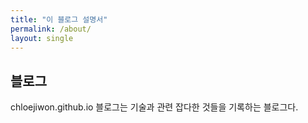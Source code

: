 ```yaml
---
title: "이 블로그 설명서"
permalink: /about/
layout: single
---
```


##  블로그

chloejiwon.github.io
블로그는 기술과 관련 잡다한 것들을 기록하는 블로그다.
